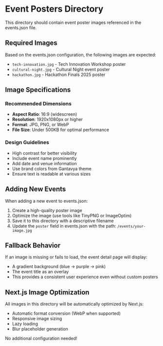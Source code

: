 # Event Posters Directory

This directory should contain event poster images referenced in the events.json file.

## Required Images

Based on the events.json configuration, the following images are expected:

- `tech-innovation.jpg` - Tech Innovation Workshop poster
- `cultural-night.jpg` - Cultural Night event poster
- `hackathon.jpg` - Hackathon Finals 2025 poster

## Image Specifications

### Recommended Dimensions
- **Aspect Ratio**: 16:9 (widescreen)
- **Resolution**: 1920x1080px or higher
- **Format**: JPG, PNG, or WebP
- **File Size**: Under 500KB for optimal performance

### Design Guidelines
- High contrast for better visibility
- Include event name prominently
- Add date and venue information
- Use brand colors from Gantavya theme
- Ensure text is readable at various sizes

## Adding New Events

When adding a new event to events.json:

1. Create a high-quality poster image
2. Optimize the image (use tools like TinyPNG or ImageOptim)
3. Save it to this directory with a descriptive filename
4. Update the `poster` field in events.json with the path: `/events/your-image.jpg`

## Fallback Behavior

If an image is missing or fails to load, the event detail page will display:
- A gradient background (blue → purple → pink)
- The event title as an overlay
- This provides a consistent user experience even without custom posters

## Next.js Image Optimization

All images in this directory will be automatically optimized by Next.js:
- Automatic format conversion (WebP when supported)
- Responsive image sizing
- Lazy loading
- Blur placeholder generation

No additional configuration needed!
